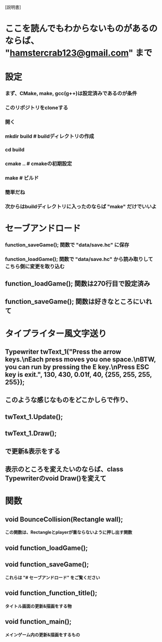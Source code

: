 [説明書]
# ここを読んでもわからないものがあるのならば、 "hamstercrab123@gmail.com" まで

# 設定
### まず、CMake, make, gcc(g++)は設定済みであるのが条件
### このリポジトリをcloneする
### 開く
### mkdir build # buildディレクトリの作成
### cd build
### cmake .. # cmakeの初期設定
### make # ビルド
### 簡単だね
### 次からはbuildディレクトリに入ったのならば "make" だけでいいよ

# セーブアンドロード
### function_saveGame(); 関数で "data/save.hc" に保存
### function_loadGame(); 関数で "data/save.hc" から読み取りしてこちら側に変更を取り込む

## function_loadGame(); 関数は270行目で設定済み
## function_saveGame(); 関数は好きなところにいれて

# タイプライター風文字送り
## Typewriter twText_1("Press the arrow keys.\nEach press moves you one space.\nBTW, you can run by pressing the E key.\nPress ESC key is exit.", 130, 430, 0.01f, 40, {255, 255, 255, 255});
## このような感じなものをどこかしらで作り、
## twText_1.Update();
## twText_1.Draw();
## で更新&表示をする
## 表示のところを変えたいのならば、class Typewriterのvoid Draw()を変えて

# 関数
## void BounceCollision(Rectangle wall);
#### この関数は、Rectangleとplayerが重ならないように押し出す関数

## void function_loadGame();
## void function_saveGame();
#### これらは "# セーブアンドロード" をご覧ください

## void function_function_title();
#### タイトル画面の更新&描画をする物

## void function_main();
#### メインゲーム内の更新&描画をするもの
